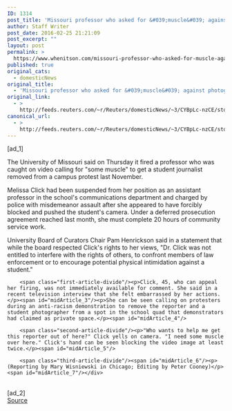 ```yaml
---
ID: 1314
post_title: 'Missouri professor who asked for &#039;muscle&#039; against photographer fired'
author: Staff Writer
post_date: 2016-02-25 21:21:09
post_excerpt: ""
layout: post
permalink: >
  https://www.whenitson.com/missouri-professor-who-asked-for-muscle-against-photographer-fired/
published: true
original_cats:
  - domesticNews
original_title:
  - 'Missouri professor who asked for &#039;muscle&#039; against photographer fired'
original_link:
  - >
    http://feeds.reuters.com/~r/Reuters/domesticNews/~3/CYBpLc-nzCE/story01.htm
canonical_url:
  - >
    http://feeds.reuters.com/~r/Reuters/domesticNews/~3/CYBpLc-nzCE/story01.htm
---
```

 [ad_1]
<br><div id="articleText">
<span id="midArticle_start"/>

<span class="focusParagraph" readability="3"><p><span class="articleLocatio&lt;/span&gt;n">The University of Missouri said on Thursday it fired a professor who was caught on video calling for "some muscle" to get a student journalist removed from a campus protest last November.</span></p></span><span id="midArticle_0"/><p>Melissa Click had been suspended from her position as an assistant professor in the school's communications department and charged by police with misdemeanor assault after she appeared to have forcibly blocked and pushed the student's camera. Under a deferred prosecution agreement reached last month, she must complete 20 hours of community service work.</p><span id="midArticle_1"/><p>University Board of Curators Chair Pam Henrickson said in a statement that while the board respected Click's rights to her views, "Dr. Click was not entitled to interfere with the rights of others, to confront members of law enforcement or to encourage potential physical intimidation against a student."</p><span id="midArticle_2"/>
        
        <span class="first-article-divide"/><p>Click, 45, who can appeal her firing, was not immediately available for comment. She said in a recent television interview that she felt embarrassed by her actions.</p><span id="midArticle_3"/><p>She can be seen calling on protesters during an anti-racism demonstration to remove the reporter and a student photographer from a spot in the school quad that demonstrators had claimed as private space.</p><span id="midArticle_4"/>
        
        <span class="second-article-divide"/><p>"Who wants to help me get this reporter out of here?" Click yells on camera. "I need some muscle over here." Click's hand can be seen blocking the video image at least twice.</p><span id="midArticle_5"/>
        
        <span class="third-article-divide"/><span id="midArticle_6"/><p> (Reporting by Mary Wisniewski in Chicago; Editing by Peter Cooney)</p><span id="midArticle_7"/></div>
<br>[ad_2]
<br><a href="http://feeds.reuters.com/~r/Reuters/domesticNews/~3/CYBpLc-nzCE/story01.htm">Source </a>